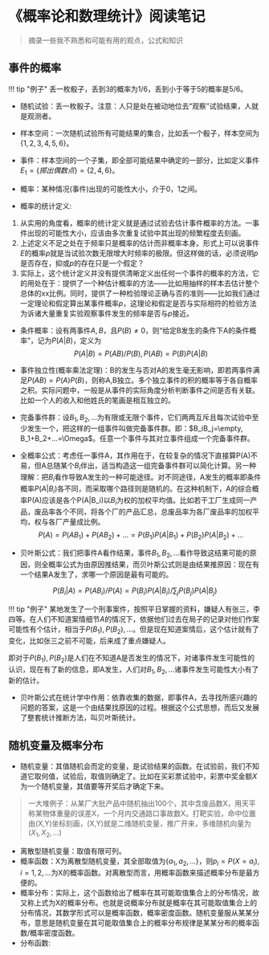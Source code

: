 # 《概率论和数理统计》阅读笔记

> 摘录一些我不熟悉和可能有用的观点，公式和知识

## 事件的概率

!!! tip "例子"
    丢一枚骰子，丢到3的概率为1/6，丢到小于等于5的概率是5/6。

* 随机试验：丢一枚骰子。注意：人只是处在被动地位去“观察”试验结果，人就是观测者。
* 样本空间：一次随机试验所有可能结果的集合，比如丢一个骰子，样本空间为$\{{1,2,3,4,5,6\}}$。
* 事件：样本空间的一个子集，即全部可能结果中确定的一部分，比如定义事件$E_{1}=\{{掷出偶数点\}}=\{{2,4,6\}}$。
* 概率：某种情况(事件)出现的可能性大小，介于0，1之间。

* 概率的统计定义:
1. 从实用的角度看，概率的统计定义就是通过试验去估计事件概率的方法。一事件出现的可能性大小，应该由多次重复试验中其出现的频繁程度去刻画。
2. 上述定义不足之处在于频率只是概率的估计而非概率本身。形式上可以说事件$E$的概率$p$就是当试验次数无限增大时频率的极限。但这样做的话，必须说明$p$是否存在，抑或$p$的存在只是一个假定？
3. 实际上，这个统计定义并没有提供清晰定义出任何一个事件的概率的方法，它的用处在于：提供了一个种估计概率的方法——比如用抽样的样本去估计整个总体的xx比例。同时，提供了一种检验理论正确与否的准则——比如我们通过一定理论和假定算出某事件概率$p$，这理论和假定是否与实际相符的检验方法为诉诸大量重复实验观察事件发生的频率是否与$p$接近。

* 条件概率：设有两事件$A,B$，且$P(B) \neq 0$，则“给定B发生的条件下A的条件概率”，记为$P(A|B)$，定义为
$$
P(A|B)=P(AB)/P(B), P(AB)=P(B)P(A|B)
$$

* 事件独立性(概率乘法定理)：B的发生与否对A的发生毫无影响，即若两事件满足$P(AB)=P(A)P(B)$，则称A,B独立。多个独立事件的积的概率等于各自概率之积。实际问题中，一般是从事件的实际角度分析判断事件之间是否有关联。比如一个人的收入和他姓氏的笔画是相互独立的。
* 完备事件群：设$B_1,B_2,...$为有限或无限个事件，它们两两互斥且每次试验中至少发生一个，把这样的一组事件叫做完备事件群。即：$B_iB_j=\empty, B_1+B_2+...=\Omega$。任意一个事件与其对立事件组成一个完备事件群。
* 全概率公式：考虑任一事件A，其作用在于，在较复杂的情况下直接算P(A)不易，但A总随某个$B_i$伴出，适当构造这一组完备事件群可以简化计算。另一种理解：把$B_i$看作导致A发生的一种可能途径。对不同途径，A发生的概率即条件概率$P(A|B_i)$各不同，而采取哪个路径则是随机的。在这种机制下，A的综合概率P(A)应该是各个P(A|B_i)以$B_i$为权的加权平均值。比如若干工厂生成同一产品，废品率各个不同，将各个厂的产品汇总，总废品率为各厂废品率的加权平均，权与各厂产量成比例。
$$
P(A)=P(AB_1)+P(AB_2)+...=P(B_1)P(A|B_1)+P(B_2)P(A|B_2)+...
$$
* 贝叶斯公式：我们把事件A看作结果，事件$B_1,B_2,...$看作导致这结果可能的原因，则全概率公式为由原因推结果，而贝叶斯公式则是由结果推原因：现在有一个结果A发生了，求哪一个原因是最有可能的。

$$
P(B_i|A)=P(AB_i)/P(A)=P(B_i)P(A|B_i)/\sum_{j}{P(B_j)P(A|B_j)}
$$
  
!!! tip "例子"
    某地发生了一个刑事案件，按照平日掌握的资料，嫌疑人有张三，李四等。在人们不知道案情细节$A$的情况下，依据他们过去在局子的记录对他们作案可能性有个估计，相当于$P(B_1),P(B_2),...$。但是现在知道案情后，这个估计就有了变化，比如张三之前不可能，后来成了重点嫌疑人。

即对于$P(B_1),P(B_2)$是人们在不知道A是否发生的情况下，对诸事件发生可能性的认识，现在有了新的信息，即A发生，人们对$B_1,B_2,...$诸事件发生可能性大小有了新的估计。

* 贝叶斯公式在统计学中作用：依靠收集的数据，即事件A，去寻找所感兴趣的问题的答案，这是一个由结果找原因的过程。根据这个公式思想，而后又发展了整套统计推断方法，叫贝叶斯统计。

## 随机变量及概率分布

* 随机变量：其值随机会而定的变量，是试验结果的函数。在试验前，我们不知道它取何值，试验后，取值则确定了。比如在买彩票试验中，彩票中奖金额$X$为一个随机变量，其值要等开奖后才确定下来。
> 一大堆例子：从某厂大批产品中随机抽出100个，其中含废品数X，用天平称某物体重量的误差X，一个月内交通路口事故数X。打靶实验，命中位置由(X,Y)坐标刻画，(X,Y)就是二维随机变量，推广开来，多维随机向量为$(X_1,X_2,...)$

* 离散型随机变量：取值有限可列。
* 概率函数：X为离散型随机变量，其全部取值为$\{{a_1,a_2,...\}}$，则$p_i=P(X=a_i),i=1,2,...$为X的概率函数。对离散型而言，用概率函数来描述概率分布是最方便的。
* 概率分布：实际上，这个函数给出了概率在其可能取值集合上的分布情况，故又称上式为X的概率分布。也就是说概率分布就是概率在其可能取值集合上的分布情况，其数学形式可以是概率函数，概率密度函数。随机变量服从某某分布，意思是随机变量在其可能取值集合上的概率分布规律是某某分布的概率函数/概率密度函数。
* 分布函数: 






